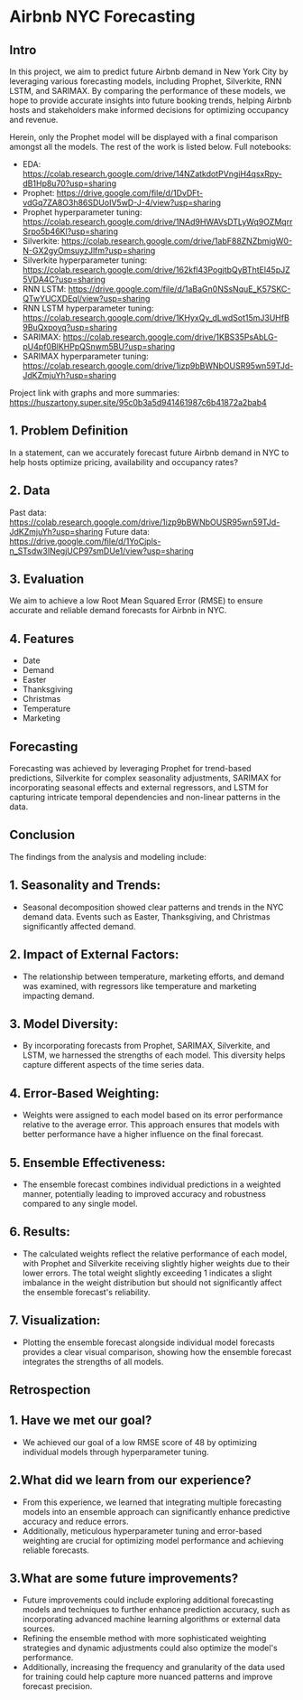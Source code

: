 # Airbnb NYC Forecasting

## Intro

In this project, we aim to predict future Airbnb demand in New York City by leveraging various forecasting models, including Prophet, Silverkite, RNN LSTM, and SARIMAX. By comparing the performance of these models, we hope to provide accurate insights into future booking trends, helping Airbnb hosts and stakeholders make informed decisions for optimizing occupancy and revenue.

Herein, only the Prophet model will be displayed with a final comparison amongst all the models. The rest of the work is listed below.
Full notebooks:
* EDA: https://colab.research.google.com/drive/14NZatkdotPVngiH4qsxRpy-dB1Hp8u70?usp=sharing
* Prophet: https://drive.google.com/file/d/1DvDFt-vdGq7ZA8O3h86SDUoIV5wD-J-4/view?usp=sharing
* Prophet hyperparameter tuning: https://colab.research.google.com/drive/1NAd9HWAVsDTLyWq9OZMqrrSrpo5b46Kl?usp=sharing
* Silverkite: https://colab.research.google.com/drive/1abF88ZNZbmigW0-N-GX2gyOmsuyzJlfm?usp=sharing
* Silverkite hyperparameter tuning: https://colab.research.google.com/drive/162kfl43PogjtbQyBThtEl45pJZ5VDA4C?usp=sharing
* RNN LSTM: https://drive.google.com/file/d/1aBaGn0NSsNquE_K57SKC-QTwYUCXDEql/view?usp=sharing
* RNN LSTM hyperparameter tuning: https://colab.research.google.com/drive/1KHyxQy_dLwdSot15mJ3UHfB9BuQxpoyq?usp=sharing
* SARIMAX: https://colab.research.google.com/drive/1KBS35PsAbLG-pU4pf0BlKHPpQSnwm5BU?usp=sharing
* SARIMAX hyperparameter tuning: https://colab.research.google.com/drive/1izp9bBWNbOUSR95wn59TJd-JdKZmjuYh?usp=sharing

Project link with graphs and more summaries:
https://huszartony.super.site/95c0b3a5d941461987c6b41872a2bab4

## 1. Problem Definition
In a statement, can we accurately forecast future Airbnb demand in NYC to help hosts optimize pricing, availability and occupancy rates?

## 2. Data
Past data: https://colab.research.google.com/drive/1izp9bBWNbOUSR95wn59TJd-JdKZmjuYh?usp=sharing
Future data: https://drive.google.com/file/d/1YoCjpls-n_STsdw3INegjUCP97smDUe1/view?usp=sharing

## 3. Evaluation
We aim to achieve a low Root Mean Squared Error (RMSE) to ensure accurate and reliable demand forecasts for Airbnb in NYC.

## 4. Features
* Date
* Demand
* Easter
* Thanksgiving
* Christmas
* Temperature
* Marketing

## Forecasting

Forecasting was achieved by leveraging Prophet for trend-based predictions, Silverkite for complex seasonality adjustments, SARIMAX for incorporating seasonal effects and external regressors, and LSTM for capturing intricate temporal dependencies and non-linear patterns in the data.

## Conclusion
The findings from the analysis and modeling include:

## 1. Seasonality and Trends: 
* Seasonal decomposition showed clear patterns and trends in the NYC demand data. Events such as Easter, Thanksgiving, and Christmas significantly affected demand.

## 2. Impact of External Factors: 
* The relationship between temperature, marketing efforts, and demand was examined, with regressors like temperature and marketing impacting demand.

## 3. Model Diversity:
* By incorporating forecasts from Prophet, SARIMAX, Silverkite, and LSTM, we harnessed the strengths of each model. This diversity helps capture different aspects of the time series data.

## 4. Error-Based Weighting:
* Weights were assigned to each model based on its error performance relative to the average error. This approach ensures that models with better performance have a higher influence on the final forecast.

## 5. Ensemble Effectiveness:
* The ensemble forecast combines individual predictions in a weighted manner, potentially leading to improved accuracy and robustness compared to any single model.

## 6. Results:
* The calculated weights reflect the relative performance of each model, with Prophet and Silverkite receiving slightly higher weights due to their lower errors. The total weight slightly exceeding 1 indicates a slight imbalance in the weight distribution but should not significantly affect the ensemble forecast's reliability.

## 7. Visualization:
* Plotting the ensemble forecast alongside individual model forecasts provides a clear visual comparison, showing how the ensemble forecast integrates the strengths of all models.

## Retrospection
## 1. Have we met our goal?
* We achieved our goal of a low RMSE score of 48 by optimizing individual models through hyperparameter tuning.

## 2.What did we learn from our experience?
* From this experience, we learned that integrating multiple forecasting models into an ensemble approach can significantly enhance predictive accuracy and reduce errors. 
* Additionally, meticulous hyperparameter tuning and error-based weighting are crucial for optimizing model performance and achieving reliable forecasts.

## 3.What are some future improvements?
* Future improvements could include exploring additional forecasting models and techniques to further enhance prediction accuracy, such as incorporating advanced machine learning algorithms or external data sources. 
* Refining the ensemble method with more sophisticated weighting strategies and dynamic adjustments could also optimize the model's performance. 
* Additionally, increasing the frequency and granularity of the data used for training could help capture more nuanced patterns and improve forecast precision.
